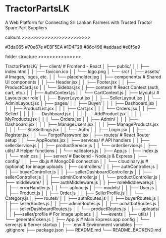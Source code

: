 # TractorPartsLK

A Web Platform for Connecting Sri Lankan Farmers with Trusted Tractor Spare Part Suppliers

colours >>>>>>>>>>>>>>>>>>>>>>>>

#3da065
#70e67e
#E8F5EA
#1D4F28
#86c498
#addaad
#e8f5e9

folder structure >>>>>>>>>>>>>>>

TractorPartsLK/
├── client/ # Frontend - React
│ ├── public/
│ │ ├── index.html
│ │ ├── favicon.ico
│ │ └── logo.png
│ └── src/
│ ├── assets/ # Images, logos, etc.
│ │ └── placeholder.jpg
│ ├── components/ # Shared UI components
│ │ ├── Header.jsx
│ │ ├── Footer.jsx
│ │ ├── ProductCard.jsx
│ │ └── Sidebar.jsx
│ ├── context/ # React Context (auth, cart, etc.)
│ │ ├── AuthContext.js
│ │ └── CartContext.js
│ ├── layouts/ # Layouts per role
│ │ ├── BuyerLayout.jsx
│ │ ├── SellerLayout.jsx
│ │ └── AdminLayout.jsx
│ ├── pages/
│ │ ├── Buyer/
│ │ │ ├── Dashboard.jsx
│ │ │ ├── ProductList.jsx
│ │ │ ├── Cart.jsx
│ │ │ └── Orders.jsx
│ │ ├── Seller/
│ │ │ ├── Dashboard.jsx
│ │ │ ├── AddProduct.jsx
│ │ │ ├── MyProducts.jsx
│ │ │ └── Orders.jsx
│ │ ├── Admin/
│ │ │ ├── Dashboard.jsx
│ │ │ ├── ManageUsers.jsx
│ │ │ ├── ManageProducts.jsx
│ │ │ └── SiteSettings.jsx
│ │ └── Auth/
│ │ ├── Login.jsx
│ │ ├── Register.jsx
│ │ └── ForgotPassword.jsx
│ ├── routes/ # React Router setup
│ │ └── AppRoutes.jsx
│ ├── services/ # API handlers
│ │ ├── sellerService.js
│ │ ├── productService.js
│ │ └── orderService.js
│ ├── utils/ # Helper functions
│ │ └── validators.js
│ ├── App.js
│ ├── index.js
│ └── main.css
│
├── server/ # Backend - Node.js & Express
│ ├── config/
│ │ ├── db.js # MongoDB connection
│ │ └── cloudinary.js # (optional) for image uploads
│ ├── controllers/
│ │ ├── authController.js
│ │ ├── buyerController.js
│ │ ├── sellerDashboardController.js
│ │ ├── sellerController.js
│ │ ├── adminController.js
│ │ └── productController.js
│ ├── middleware/
│ │ ├── authMiddleware.js
│ │ ├── roleMiddleware.js
│ │ ├── errorHandler.js
│ │ └── upload.js
│ ├── models/
│ │ ├── User.js
│ │ ├── Product.js
│ │ ├── Order.js
│ │ ├── SellerProfile.js
│ │ └── Category.js
│ ├── routes/
│ │ ├── authRoutes.js
│ │ ├── buyerRoutes.js
│ │ ├── sellerRoutes.js
│ │ ├── adminRoutes.js
│ │ ├── achatbotRoutes.js
│ │ ├── sellerDashboardRoutes.js
│ │ └── productRoutes.js
│ ├── uploads/
│ │ ├──seller/profile # For image uploads
│ │ └──events
│ ├── utils/
│ │ └── generateToken.js
│ ├── App.js # Main Express app config
│ └── server.js # Server startup
│
├── .env # Environment variables
├── .gitignore
├── package.json
├── README.md
└── README_BACKEND.md

